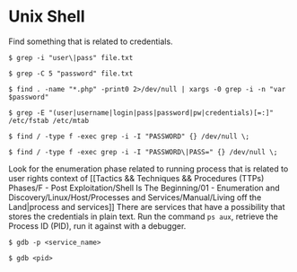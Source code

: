 # Unix Shell

Find something that is related to credentials.

```
$ grep -i "user\|pass" file.txt

$ grep -C 5 "password" file.txt

$ find . -name "*.php" -print0 2>/dev/null | xargs -0 grep -i -n "var $password"

$ grep -E "(user|username|login|pass|password|pw|credentials)[=:]" /etc/fstab /etc/mtab

$ find / -type f -exec grep -i -I "PASSWORD" {} /dev/null \;

$ find / -type f -exec grep -i -I "PASSWORD\|PASS=" {} /dev/null \;
```

Look for the enumeration phase related to running process that is related to user rights context of [[Tactics && Techniques && Procedures (TTPs) Phases/F - Post Exploitation/Shell Is The Beginning/01 - Enumeration and Discovery/Linux/Host/Processes and Services/Manual/Living off the Land|process and services]] There are services that have a possibility that stores the credentials in plain text. Run the command `ps aux`, retrieve the Process ID (PID), run it against with a debugger.

```
$ gdb -p <service_name>

$ gdb <pid>
```
